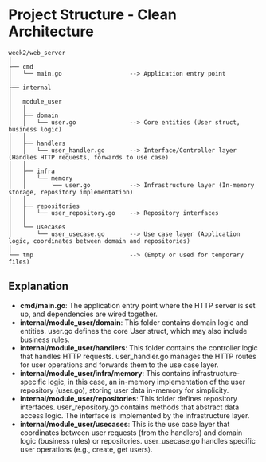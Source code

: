 # Project Structure - Clean Architecture

```plaintext
week2/web_server
│
├── cmd
│   └── main.go                   --> Application entry point
│
├── internal
│
│   module_user
│   │
│   ├── domain
│   │   └── user.go               --> Core entities (User struct, business logic)
│   │
│   ├── handlers
│   │   └── user_handler.go       --> Interface/Controller layer (Handles HTTP requests, forwards to use case)
│   │
│   ├── infra
│   │   └── memory
│   │       └── user.go           --> Infrastructure layer (In-memory storage, repository implementation)
│   │
│   ├── repositories
│   │   └── user_repository.go    --> Repository interfaces
│   │
│   └── usecases
│       └── user_usecase.go       --> Use case layer (Application logic, coordinates between domain and repositories)
│
└── tmp                           --> (Empty or used for temporary files)
```

## Explanation

- **cmd/main.go**: The application entry point where the HTTP server is set up, and dependencies are wired together.
- **internal/module_user/domain**: This folder contains domain logic and entities. user.go defines the core User struct, which may also include business rules.
- **internal/module_user/handlers**: This folder contains the controller logic that handles HTTP requests. user_handler.go manages the HTTP routes for user operations and forwards them to the use case layer.
- **internal/module_user/infra/memory**: This contains infrastructure-specific logic, in this case, an in-memory implementation of the user repository (user.go), storing user data in-memory for simplicity.
- **internal/module_user/repositories**: This folder defines repository interfaces. user_repository.go contains methods that abstract data access logic. The interface is implemented by the infrastructure layer.
- **internal/module_user/usecases**: This is the use case layer that coordinates between user requests (from the handlers) and domain logic (business rules) or repositories. user_usecase.go handles specific user operations (e.g., create, get users).
